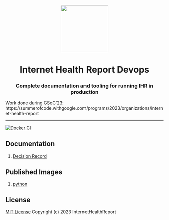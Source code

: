 <p align="center"><img src="https://avatars.githubusercontent.com/u/40665700?s=200&v=4" height="150"></p>
<h1 align="center">Internet Health Report Devops</h1>

<h3 align="center">Complete documentation and tooling for running IHR in production</h3>
Work done during GSoC'23: https://summerofcode.withgoogle.com/programs/2023/organizations/internet-health-report

---

[![Docker CI](https://github.com/InternetHealthReport/devops/actions/workflows/docker-ci.yml/badge.svg)](https://github.com/InternetHealthReport/devops/actions/workflows/docker-ci.yml)

## Documentation

   1. [Decision Record](./documentation/decision-record.md)


## Published Images

1. [python](https://github.com/InternetHealthReport/devops/pkgs/container/python)

## License

[MIT License](./LICENSE) Copyright (c) 2023 InternetHealthReport
